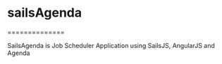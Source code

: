 # sailsAgenda
==============

SailsAgenda is Job Scheduler Application using SailsJS, AngularJS and Agenda
